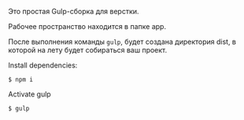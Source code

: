 Это простая Gulp-сборка для верстки.

Рабочее пространство находится в папке app. 

После выполнения команды  `gulp`, будет создана директория dist, в которой на лету будет собираться ваш проект.


Install dependencies:
```
$ npm i 
```
Activate gulp
```
$ gulp
```
